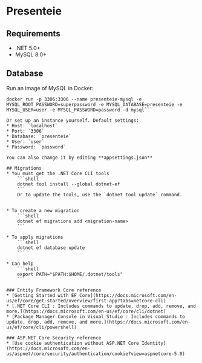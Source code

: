 # Presenteie

## Requirements
* .NET 5.0+
* MySQL 8.0+

## Database
Run an image of MySQL in Docker: 
```shell
docker run -p 3306:3306 --name presenteie-mysql -e MYSQL_ROOT_PASSWORD=superpassword -e MYSQL_DATABASE=presenteie -e MYSQL_USER=user -e MYSQL_PASSWORD=password -d mysql```

Or set up an instance yourself. Default settings:
* Host: `localhost`
* Port: `3306`
* Database: `presenteie`
* User: `user`
* Password: `password`

You can also change it by editing **appsettings.json**

## Migrations
* You must get the .NET Core CLI tools
    ```shell
    dotnet tool install --global dotnet-ef
    ```
    Or to update the tools, use the `dotnet tool update` command. 


* To create a new migration
    ```shell
    dotnet ef migrations add <migration-name>
    ```

* To apply migrations  
    ```shell
    dotnet ef database update
    ```
  
* Can help
    ```shell
    export PATH="$PATH:$HOME/.dotnet/tools"
    ```
  
### Entity Framework Core reference
* [Getting Started with EF Core](https://docs.microsoft.com/en-us/ef/core/get-started/overview/first-app?tabs=netcore-cli)
* [.NET Core CLI : Includes commands to update, drop, add, remove, and more.](https://docs.microsoft.com/en-us/ef/core/cli/dotnet)
* [Package Manager Console in Visual Studio : Includes commands to update, drop, add, remove, and more.](https://docs.microsoft.com/en-us/ef/core/cli/powershell)

### ASP.NET Core Security reference
* [Use cookie authentication without ASP.NET Core Identity](https://docs.microsoft.com/en-us/aspnet/core/security/authentication/cookie?view=aspnetcore-5.0)
